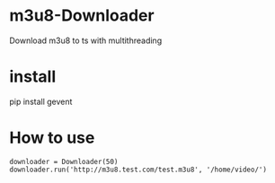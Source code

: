 # m3u8-Downloader
Download m3u8 to ts with multithreading

# install

pip install gevent

# How to use
```
downloader = Downloader(50)
downloader.run('http://m3u8.test.com/test.m3u8', '/home/video/')
```
